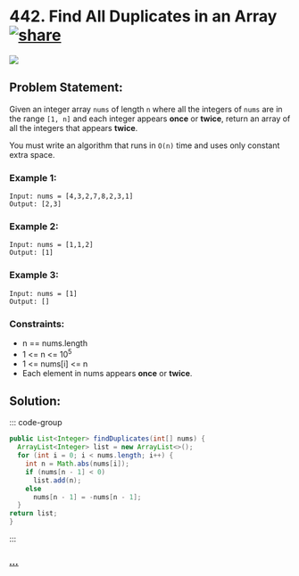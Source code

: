 # 442. Find All Duplicates in an Array [![share]](https://leetcode.com/problems/find-all-duplicates-in-an-array/)

![][medium]

## Problem Statement:

Given an integer array `nums` of length `n` where all the integers of `nums` are in the range `[1, n]` and each integer appears **once** or **twice**, return an array of all the integers that appears **twice**.

You must write an algorithm that runs in `O(n)` time and uses only constant extra space.

### Example 1:

```
Input: nums = [4,3,2,7,8,2,3,1]
Output: [2,3]
```

### Example 2:

```
Input: nums = [1,1,2]
Output: [1]
```

### Example 3:

```
Input: nums = [1]
Output: []
```

### Constraints:

- n == nums.length
- 1 <= n <= 10<sup>5</sup>
- 1 <= nums[i] <= n
- Each element in nums appears **once** or **twice**.

## Solution:

::: code-group

```java
public List<Integer> findDuplicates(int[] nums) {
  ArrayList<Integer> list = new ArrayList<>();
  for (int i = 0; i < nums.length; i++) {
    int n = Math.abs(nums[i]);
    if (nums[n - 1] < 0)
      list.add(n);
    else
      nums[n - 1] = -nums[n - 1];
  }
return list;
}
```

:::

### [_..._](#)

```

```

<!----------------------------------{ link }--------------------------------->

[share]: https://img.icons8.com/external-anggara-blue-anggara-putra/20/000000/external-share-user-interface-basic-anggara-blue-anggara-putra-2.png
[easy]: https://img.shields.io/badge/Difficulty-Easy-bright.svg
[medium]: https://img.shields.io/badge/Difficulty-Medium-yellow.svg
[hard]: https://img.shields.io/badge/Difficulty-Hard-red.svg
